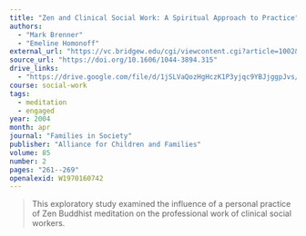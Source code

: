 ```yaml
---
title: "Zen and Clinical Social Work: A Spiritual Approach to Practice"
authors:
  - "Mark Brenner"
  - "Emeline Homonoff"
external_url: "https://vc.bridgew.edu/cgi/viewcontent.cgi?article=1002&context=socialwork_fac"
source_url: "https://doi.org/10.1606/1044-3894.315"
drive_links:
  - "https://drive.google.com/file/d/1jSLVaQozHgHczK1P3yjqc9YBJjggpJvs/view?usp=drivesdk"
course: social-work
tags:
  - meditation
  - engaged
year: 2004
month: apr
journal: "Families in Society"
publisher: "Alliance for Children and Families"
volume: 85
number: 2
pages: "261--269"
openalexid: W1970160742
---
```


> This exploratory study examined the influence of a personal practice of Zen Buddhist meditation on the professional work of clinical social workers.
